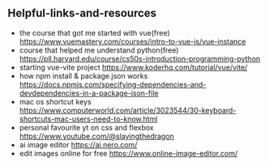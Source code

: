 ## Helpful-links-and-resources

- the course that got me started with vue(free) https://www.vuemastery.com/courses/intro-to-vue-js/vue-instance
- course that helped me understand python(free) https://pll.harvard.edu/course/cs50s-introduction-programming-python
- starting vue-vite project https://www.koderhq.com/tutorial/vue/vite/
- how npm install & package.json works https://docs.npmjs.com/specifying-dependencies-and-devdependencies-in-a-package-json-file
- mac os shortcut keys https://www.computerworld.com/article/3023544/30-keyboard-shortcuts-mac-users-need-to-know.html
- personal favourite yt on css and flexbox https://www.youtube.com/@slayingthedragon
- ai image editor https://ai.nero.com/
- edit images online for free https://www.online-image-editor.com/

